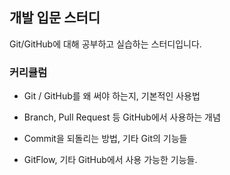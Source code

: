 ## 개발 입문 스터디


Git/GitHub에 대해 공부하고 실습하는 스터디입니다.


### 커리큘럼

- Git / GitHub를 왜 써야 하는지, 기본적인 사용법

- Branch, Pull Request 등 GitHub에서 사용하는 개념

- Commit을 되돌리는 방법, 기타 Git의 기능들

- GitFlow, 기타 GitHub에서 사용 가능한 기능들.